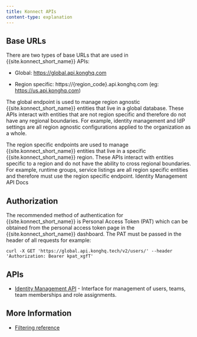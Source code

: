 ```yaml
---
title: Konnect APIs
content-type: explanation
---
```


## Base URLs

There are two types of base URLs that are used in {{site.konnect_short_name}} APIs:

* Global: https://global.api.konghq.com 

* Region specific: https://{region_code}.api.konghq.com (eg: https://us.api.konghq.com)

The global endpoint is used to manage region agnostic {{site.konnect_short_name}} entities that live in a global database. These APIs interact with entities that are not region specific and therefore do not have any regional boundaries. For example, identity management and IdP settings are all region agnostic configurations applied to the organization as a whole.

The region specific endpoints are used to manage {{site.konnect_short_name}} entities that live in a specific {{site.konnect_short_name}} region. These APIs interact with entities specific to a region and do not have the ability to cross regional boundaries. For example, runtime groups, service listings are all region specific entities and therefore must use the region specific endpoint.
Identity Management API Docs

## Authorization

The recommended method of authentication for {{site.konnect_short_name}} is Personal Access Token (PAT) which can be obtained from the personal access token page in the {{site.konnect_short_name}} dashboard. The PAT must be passed in the header of all requests for example: 

`curl -X GET 'https://global.api.konghq.tech/v2/users/' --header 'Authorization: Bearer kpat_xgfT'`


## APIs

* [Identity Management API](/konnect/identity-management-api/) - Interface for management of users, teams, team memberships and role assignments.



## More Information

* [Filtering reference](/konnect/filtering/)